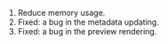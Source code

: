 1. Reduce memory usage.
2. Fixed: a bug in the metadata updating.
3. Fixed: a bug in the preview rendering.
